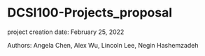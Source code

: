 # DCSI100-Projects_proposal
project creation date: February 25, 2022

Authors: Angela Chen, Alex Wu, Lincoln Lee, Negin Hashemzadeh
